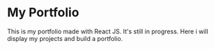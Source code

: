# My Portfolio

This is my portfolio made with React JS. It's still in progress. Here i will display my projects and build a portfolio.
